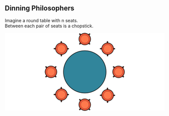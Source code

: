 ## Dinning Philosophers

Imagine a round table with n seats.  
Between each pair of seats is a chopstick.

![Image](./dining-philosophers.png)

